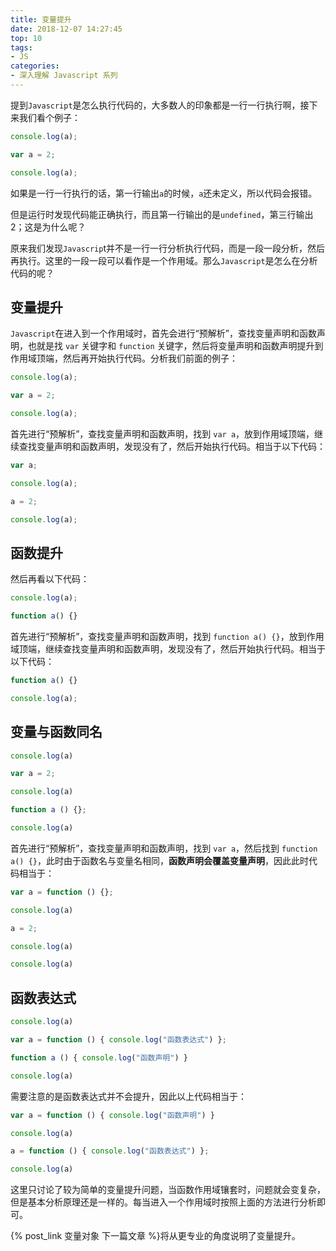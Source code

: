 ```yaml
---
title: 变量提升
date: 2018-12-07 14:27:45
top: 10
tags:
- JS
categories:
- 深入理解 Javascript 系列
---
```

提到`Javascript`是怎么执行代码的，大多数人的印象都是一行一行执行啊，接下来我们看个例子：
```js
console.log(a);

var a = 2;

console.log(a);
```
如果是一行一行执行的话，第一行输出`a`的时候，`a`还未定义，所以代码会报错。

但是运行时发现代码能正确执行，而且第一行输出的是`undefined`，第三行输出 2；这是为什么呢？

原来我们发现`Javascrip`t并不是一行一行分析执行代码，而是一段一段分析，然后再执行。这里的一段一段可以看作是一个作用域。那么`Javascript`是怎么在分析代码的呢？

## 变量提升
`Javascript`在进入到一个作用域时，首先会进行“预解析”，查找变量声明和函数声明，也就是找 `var` 关键字和 `function` 关键字，然后将变量声明和函数声明提升到作用域顶端，然后再开始执行代码。分析我们前面的例子：
```js
console.log(a);

var a = 2;

console.log(a);
```
首先进行“预解析”，查找变量声明和函数声明，找到 `var a`，放到作用域顶端，继续查找变量声明和函数声明，发现没有了，然后开始执行代码。相当于以下代码：
```js
var a;

console.log(a);

a = 2;

console.log(a);
```
## 函数提升
然后再看以下代码：
```js
console.log(a);

function a() {}
```
首先进行“预解析”，查找变量声明和函数声明，找到 `function a() {}`，放到作用域顶端，继续查找变量声明和函数声明，发现没有了，然后开始执行代码。相当于以下代码：
```js
function a() {}

console.log(a);
```
## 变量与函数同名
```js
console.log(a)

var a = 2;

console.log(a)

function a () {};

console.log(a)
```
首先进行“预解析”，查找变量声明和函数声明，找到 `var a`，然后找到 `function a() {}`，此时由于函数名与变量名相同，**函数声明会覆盖变量声明**，因此此时代码相当于：
```js
var a = function () {};

console.log(a)

a = 2;

console.log(a)

console.log(a)
```
## 函数表达式

```js
console.log(a)

var a = function () { console.log("函数表达式") };

function a () { console.log("函数声明") }

console.log(a)
```
需要注意的是函数表达式并不会提升，因此以上代码相当于：
```js
var a = function () { console.log("函数声明") }

console.log(a)

a = function () { console.log("函数表达式") };

console.log(a)
```
这里只讨论了较为简单的变量提升问题，当函数作用域镶套时，问题就会变复杂，但是基本分析原理还是一样的。每当进入一个作用域时按照上面的方法进行分析即可。

{% post_link 变量对象 下一篇文章 %}将从更专业的角度说明了变量提升。